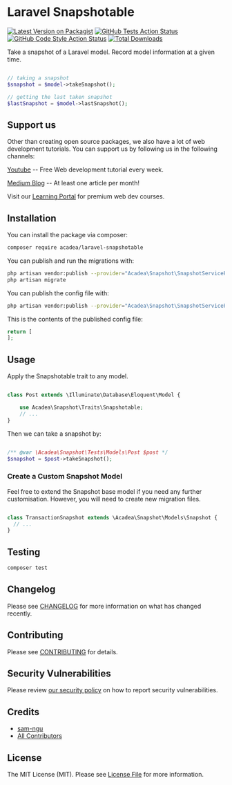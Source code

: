 # Laravel Snapshotable

[![Latest Version on Packagist](https://img.shields.io/packagist/v/acadea/laravel-snapshotable.svg?style=flat-square)](https://packagist.org/packages/acadea/laravel-snapshotable)
[![GitHub Tests Action Status](https://img.shields.io/github/workflow/status/acadea/laravel-snapshotable/run-tests?label=tests)](https://github.com/acadea/laravel-snapshotable/actions?query=workflow%3ATests+branch%3Amaster)
[![GitHub Code Style Action Status](https://img.shields.io/github/workflow/status/acadea/laravel-snapshotable/Check%20&%20fix%20styling?label=code%20style)](https://github.com/acadea/laravel-snapshotable/actions?query=workflow%3A"Check+%26+fix+styling"+branch%3Amaster)
[![Total Downloads](https://img.shields.io/packagist/dt/acadea/laravel-snapshotable.svg?style=flat-square)](https://packagist.org/packages/acadea/laravel-snapshotable)


Take a snapshot of a Laravel model. Record model information at a given time.

```php

// taking a snapshot
$snapshot = $model->takeSnapshot();

// getting the last taken snapshot
$lastSnapshot = $model->lastSnapshot();


```

## Support us

Other than creating open source packages, we also have a lot of web development tutorials. You can support us by following us in the following channels:

[Youtube](https://www.youtube.com/channel/UCU5RsUGkVcPM9QvFHyKm1OQ) -- Free Web development tutorial every week.

[Medium Blog](https://sam-ngu.medium.com/) -- At least one article per month!

Visit our [Learning Portal](https://acadea.io/learn) for premium web dev courses.



## Installation

You can install the package via composer:

```bash
composer require acadea/laravel-snapshotable
```

You can publish and run the migrations with:

```bash
php artisan vendor:publish --provider="Acadea\Snapshot\SnapshotServiceProvider" --tag="laravel-snapshotable-migrations"
php artisan migrate
```

You can publish the config file with:
```bash
php artisan vendor:publish --provider="Acadea\Snapshot\SnapshotServiceProvider" --tag="laravel-snapshotable-config"
```

This is the contents of the published config file:

```php
return [
];
```

## Usage

Apply the Snapshotable trait to any model.

```php

class Post extends \Illuminate\Database\Eloquent\Model {

    use Acadea\Snapshot\Traits\Snapshotable;
    // ...
}

```

Then we can take a snapshot by:

```php

/** @var \Acadea\Snapshot\Tests\Models\Post $post */
$snapshot = $post->takeSnapshot();


```


### Create a Custom Snapshot Model

Feel free to extend the Snapshot base model if you need any further customisation. However, you will need to create new migration files.

```php

class TransactionSnapshot extends \Acadea\Snapshot\Models\Snapshot {
  // ...
}

```


## Testing

```bash
composer test
```

## Changelog

Please see [CHANGELOG](CHANGELOG.md) for more information on what has changed recently.

## Contributing

Please see [CONTRIBUTING](.github/CONTRIBUTING.md) for details.

## Security Vulnerabilities

Please review [our security policy](../../security/policy) on how to report security vulnerabilities.

## Credits

- [sam-ngu](https://github.com/sam-ngu)
- [All Contributors](../../contributors)

## License

The MIT License (MIT). Please see [License File](LICENSE.md) for more information.
